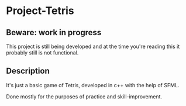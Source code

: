 # Project-Tetris

## Beware: work in progress

This project is still being developed and at the time you're reading this it probably still is not functional.

## Description

It's just a basic game of Tetris, developed in c++ with the help of SFML.

Done mostly for the purposes of practice and skill-improvement.
